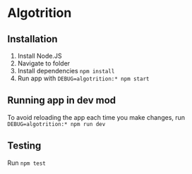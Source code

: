 # Algotrition

## Installation

1. Install Node.JS
2. Navigate to folder
3. Install dependencies `npm install`
4. Run app with `DEBUG=algotrition:* npm start`

## Running app in dev mod
To avoid reloading the app each time you make changes, run `DEBUG=algotrition:* npm run dev`

## Testing
Run `npm test`
